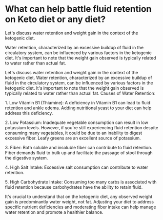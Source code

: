 # What can help battle fluid retention on Keto diet or any diet?

Let's discuss water retention and weight gain in the context of the ketogenic diet.

Water retention, characterized by an excessive buildup of fluid in the circulatory system, can be influenced by various factors in the ketogenic diet. It's important to note that the weight gain observed is typically related to water rather than actual fat.

Let's discuss water retention and weight gain in the context of the ketogenic diet. Water retention, characterized by an excessive buildup of fluid in the circulatory system, can be influenced by various factors in the ketogenic diet. It's important to note that the weight gain observed is typically related to water rather than actual fat. Causes of Water Retention:

1\. Low Vitamin B1 (Thiamine): A deficiency in Vitamin B1 can lead to fluid retention and ankle edema. Adding nutritional yeast to your diet can help address this deficiency.

2\. Low Potassium: Inadequate vegetable consumption can result in low potassium levels. However, if you're still experiencing fluid retention despite consuming many vegetables, it could be due to an inability to digest excessive fiber. Leafy greens are an excellent source of potassium.

3\. Fiber: Both soluble and insoluble fiber can contribute to fluid retention. Fiber demands fluid to bulk up and facilitate the passage of stool through the digestive system.

4\. High Salt Intake: Excessive salt consumption can contribute to water retention.

5\. High Carbohydrate Intake: Consuming too many carbs is associated with fluid retention because carbohydrates have the ability to retain fluid.

It's crucial to understand that on the ketogenic diet, any observed weight gain is predominantly water weight, not fat. Adjusting your diet to address specific nutrient deficiencies and moderating fiber intake can help manage water retention and promote a healthier balance.